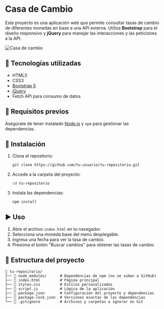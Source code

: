 # Casa de Cambio

Este proyecto es una aplicación web que permite consultar tasas de cambio de diferentes monedas en base a una API externa. Utiliza **Bootstrap** para el diseño responsivo y **jQuery** para manejar las interacciones y las peticiones a la API.

![Casa de cambio](https://github.com/user-attachments/assets/e3990427-799f-40a1-8079-341472de2052)


## 🚀 Tecnologías utilizadas

- HTML5
- CSS3
- [Bootstrap 5](https://getbootstrap.com/)
- [jQuery](https://jquery.com/)
- Fetch API para consumo de datos

## 📌 Requisitos previos

Asegúrate de tener instalado [Node.js](https://nodejs.org/) y `npm` para gestionar las dependencias.

## 📂 Instalación

1. Clona el repositorio:
   ```bash
   git clone https://github.com/tu-usuario/tu-repositorio.git
   ```
2. Accede a la carpeta del proyecto:
   ```bash
   cd tu-repositorio
   ```
3. Instala las dependencias:
   ```bash
   npm install
   ```

## ▶️ Uso

1. Abre el archivo `index.html` en tu navegador.
2. Selecciona una moneda base del menú desplegable.
3. Ingresa una fecha para ver la tasa de cambio.
4. Presiona el botón "Buscar cambios" para obtener las tasas de cambio.

## 📜 Estructura del proyecto

```
📂 tu-repositorio/
├── 📂 node_modules/      # Dependencias de npm (no se suben a GitHub)
├── 📜 index.html         # Página principal
├── 📜 styles.css         # Estilos personalizados
├── 📜 script.js          # Lógica de la aplicación
├── 📜 package.json       # Configuración del proyecto y dependencias
├── 📜 package-lock.json  # Versiones exactas de las dependencias
└── 📜 .gitignore         # Archivos y carpetas a ignorar en Git
```




